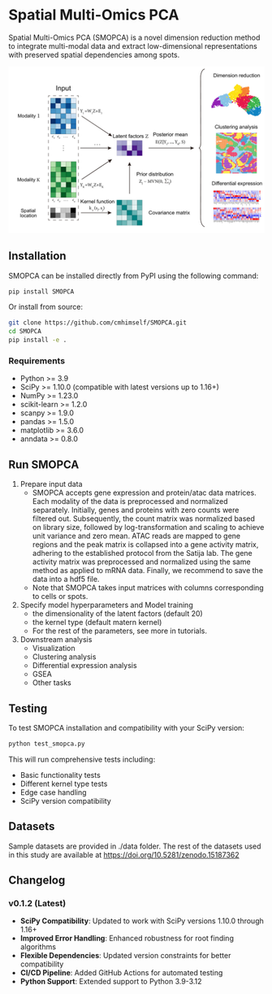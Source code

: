 # Spatial Multi-Omics PCA

Spatial Multi-Omics PCA (SMOPCA) is a novel dimension reduction method to integrate multi-modal data and extract low-dimensional representations with preserved spatial dependencies among spots.

![fig1](./img/fig1.png)

## Installation

SMOPCA can be installed directly from PyPI using the following command:
```bash
pip install SMOPCA
```

Or install from source:
```bash
git clone https://github.com/cmhimself/SMOPCA.git
cd SMOPCA
pip install -e .
```

### Requirements

- Python >= 3.9
- SciPy >= 1.10.0 (compatible with latest versions up to 1.16+)
- NumPy >= 1.23.0
- scikit-learn >= 1.2.0
- scanpy >= 1.9.0
- pandas >= 1.5.0
- matplotlib >= 3.6.0
- anndata >= 0.8.0

## Run SMOPCA

1. Prepare input data
   - SMOPCA accepts gene expression and protein/atac data matrices. Each modality of the data is preprocessed and normalized  separately. Initially, genes and proteins with zero counts were filtered out. Subsequently, the count matrix was normalized based on library size, followed by log-transformation and scaling to achieve unit variance and zero mean. ATAC reads are mapped to gene regions and the peak matrix is collapsed into a gene activity matrix, adhering to the established protocol from the Satija lab. The gene activity matrix was preprocessed and normalized using the same method as applied to mRNA data. Finally, we recommend to save the data into a hdf5 file.
   - Note that SMOPCA takes input matrices with columns corresponding to cells or spots.
2. Specify model hyperparameters and Model training
   - the dimensionality of the latent factors (default 20)
   - the kernel type (default matern kernel)
   - For the rest of the parameters, see more in tutorials.
3. Downstream analysis
   - Visualization
   - Clustering analysis
   - Differential expression analysis
   - GSEA
   - Other tasks

## Testing

To test SMOPCA installation and compatibility with your SciPy version:

```bash
python test_smopca.py
```

This will run comprehensive tests including:
- Basic functionality tests
- Different kernel type tests
- Edge case handling
- SciPy version compatibility

## Datasets

Sample datasets are provided in ./data folder. The rest of the datasets used in this study are available at https://doi.org/10.5281/zenodo.15187362

## Changelog

### v0.1.2 (Latest)
- **SciPy Compatibility**: Updated to work with SciPy versions 1.10.0 through 1.16+
- **Improved Error Handling**: Enhanced robustness for root finding algorithms
- **Flexible Dependencies**: Updated version constraints for better compatibility
- **CI/CD Pipeline**: Added GitHub Actions for automated testing
- **Python Support**: Extended support to Python 3.9-3.12

